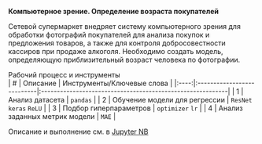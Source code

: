 **Компьютерное зрение. Определение возраста покупателей**    

Сетевой супермаркет внедряет систему компьютерного зрения для обработки фотографий покупателей для анализа покупок и предложения товаров, а также для контроля добросовестности кассиров при продаже алкоголя. Необходимо создать модель, определяющую приблизительный возраст человека по фотографии.
    
Рабочий процесс и инструменты        
| # | Описание | Инструменты/Ключевые слова |
|:----:|:---------------------------|:-----------------------------------------------------------|
| 1 | Анализ датасета | `pandas` |
| 2 | Обучение модели для регрессии | `ResNet` `keras` `ReLU` |
| 3 | Подбор гиперпараметров | `optimizer` `lr` |
| 4 | Анализ заданных метрик модели | `MAE` |

Описание и выполнение см. в [Jupyter NB](./workflow.ipynb)